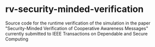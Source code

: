 # rv-security-minded-verification
Source code for the runtime verification of the simulation in the paper "Security-Minded Verification of Cooperative Awareness Messages" currently submitted to IEEE Transactions on Dependable and Secure Computing
